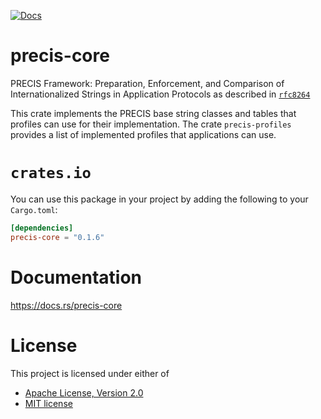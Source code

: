 [![Docs](https://docs.rs/precis-core/badge.svg)](https://docs.rs/precis-core)

# precis-core

PRECIS Framework: Preparation, Enforcement, and Comparison of
Internationalized Strings in Application Protocols as described in
[`rfc8264`](https://datatracker.ietf.org/doc/html/rfc8264)

This crate implements the PRECIS base string classes and tables
that profiles can use for their implementation. The crate `precis-profiles`
provides a list of implemented profiles that applications can use.

# `crates.io`

You can use this package in your project by adding the following
to your `Cargo.toml`:

```toml
[dependencies]
precis-core = "0.1.6"
```

# Documentation
https://docs.rs/precis-core

# License

This project is licensed under either of
* [Apache License, Version 2.0](https://www.apache.org/licenses/LICENSE-2.0)
* [MIT license](https://opensource.org/licenses/MIT)
